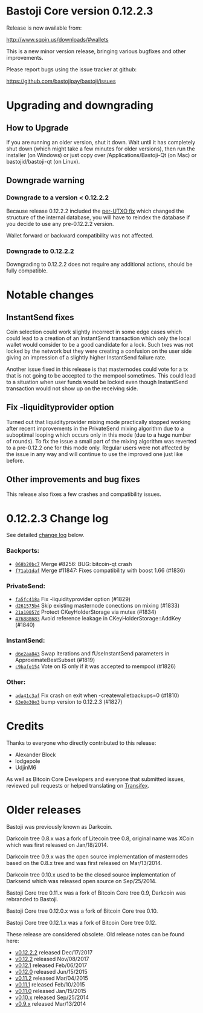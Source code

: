 Bastoji Core version 0.12.2.3
==========================

Release is now available from:

  <http://www.sqoin.us/downloads/#wallets>

This is a new minor version release, bringing various bugfixes and other
improvements.

Please report bugs using the issue tracker at github:

  <https://github.com/bastojipay/bastoji/issues>


Upgrading and downgrading
=========================

How to Upgrade
--------------

If you are running an older version, shut it down. Wait until it has completely
shut down (which might take a few minutes for older versions), then run the
installer (on Windows) or just copy over /Applications/Bastoji-Qt (on Mac) or
bastojid/bastoji-qt (on Linux).

Downgrade warning
-----------------

### Downgrade to a version < 0.12.2.2

Because release 0.12.2.2 included the [per-UTXO fix](release-notes/bastoji/release-notes-0.12.2.2.md#per-utxo-fix)
which changed the structure of the internal database, you will have to reindex
the database if you decide to use any pre-0.12.2.2 version.

Wallet forward or backward compatibility was not affected.

### Downgrade to 0.12.2.2

Downgrading to 0.12.2.2 does not require any additional actions, should be
fully compatible.

Notable changes
===============

InstantSend fixes
-----------------

Coin selection could work slightly incorrect in some edge cases which could
lead to a creation of an InstantSend transaction which only the local wallet
would consider to be a good candidate for a lock. Such txes was not locked by
the network but they were creating a confusion on the user side giving an
impression of a slightly higher InstantSend failure rate.

Another issue fixed in this release is that masternodes could vote for a tx
that is not going to be accepted to the mempool sometimes. This could lead to
a situation when user funds would be locked even though InstantSend transaction
would not show up on the receiving side.

Fix -liquidityprovider option
-----------------------------

Turned out that liquidityprovider mixing mode practically stopped working after
recent improvements in the PrivateSend mixing algorithm due to a suboptimal
looping which occurs only in this mode (due to a huge number of rounds). To fix
the issue a small part of the mixing algorithm was reverted to a pre-0.12.2 one
for this mode only. Regular users were not affected by the issue in any way and
will continue to use the improved one just like before.

Other improvements and bug fixes
--------------------------------

This release also fixes a few crashes and compatibility issues.


0.12.2.3 Change log
===================

See detailed [change log](https://github.com/bastojipay/bastoji.compare/v0.12.2.2...bastojipay:v0.12.2.3) below.

### Backports:
- [`068b20bc7`](https://github.com/bastojipay/bastoji.commit/068b20bc7) Merge #8256: BUG: bitcoin-qt crash
- [`f71ab1daf`](https://github.com/bastojipay/bastoji.commit/f71ab1daf) Merge #11847: Fixes compatibility with boost 1.66 (#1836)

### PrivateSend:
- [`fa5fc418a`](https://github.com/bastojipay/bastoji.commit/fa5fc418a) Fix -liquidityprovider option (#1829)
- [`d261575b4`](https://github.com/bastojipay/bastoji.commit/d261575b4) Skip existing masternode conections on mixing (#1833)
- [`21a10057d`](https://github.com/bastojipay/bastoji.commit/21a10057d) Protect CKeyHolderStorage via mutex (#1834)
- [`476888683`](https://github.com/bastojipay/bastoji.commit/476888683) Avoid reference leakage in CKeyHolderStorage::AddKey (#1840)

### InstantSend:
- [`d6e2aa843`](https://github.com/bastojipay/bastoji.commit/d6e2aa843) Swap iterations and fUseInstantSend parameters in ApproximateBestSubset (#1819)
- [`c9bafe154`](https://github.com/bastojipay/bastoji.commit/c9bafe154) Vote on IS only if it was accepted to mempool (#1826)

### Other:
- [`ada41c3af`](https://github.com/bastojipay/bastoji.commit/ada41c3af) Fix crash on exit when -createwalletbackups=0 (#1810)
- [`63e0e30e3`](https://github.com/bastojipay/bastoji.commit/63e0e30e3) bump version to 0.12.2.3 (#1827)

Credits
=======

Thanks to everyone who directly contributed to this release:

- Alexander Block
- lodgepole
- UdjinM6

As well as Bitcoin Core Developers and everyone that submitted issues,
reviewed pull requests or helped translating on
[Transifex](https://www.transifex.com/projects/p/bastoji/).


Older releases
==============

Bastoji was previously known as Darkcoin.

Darkcoin tree 0.8.x was a fork of Litecoin tree 0.8, original name was XCoin
which was first released on Jan/18/2014.

Darkcoin tree 0.9.x was the open source implementation of masternodes based on
the 0.8.x tree and was first released on Mar/13/2014.

Darkcoin tree 0.10.x used to be the closed source implementation of Darksend
which was released open source on Sep/25/2014.

Bastoji Core tree 0.11.x was a fork of Bitcoin Core tree 0.9,
Darkcoin was rebranded to Bastoji.

Bastoji Core tree 0.12.0.x was a fork of Bitcoin Core tree 0.10.

Bastoji Core tree 0.12.1.x was a fork of Bitcoin Core tree 0.12.

These release are considered obsolete. Old release notes can be found here:

- [v0.12.2.2](release-notes/bastoji/release-notes-0.12.2.2.md) released Dec/17/2017
- [v0.12.2](release-notes/bastoji/release-notes-0.12.2.md) released Nov/08/2017
- [v0.12.1](release-notes/bastoji/release-notes-0.12.1.md) released Feb/06/2017
- [v0.12.0](release-notes/bastoji/release-notes-0.12.0.md) released Jun/15/2015
- [v0.11.2](release-notes/bastoji/release-notes-0.11.2.md) released Mar/04/2015
- [v0.11.1](release-notes/bastoji/release-notes-0.11.1.md) released Feb/10/2015
- [v0.11.0](release-notes/bastoji/release-notes-0.11.0.md) released Jan/15/2015
- [v0.10.x](release-notes/bastoji/release-notes-0.10.0.md) released Sep/25/2014
- [v0.9.x](release-notes/bastoji/release-notes-0.9.0.md) released Mar/13/2014

